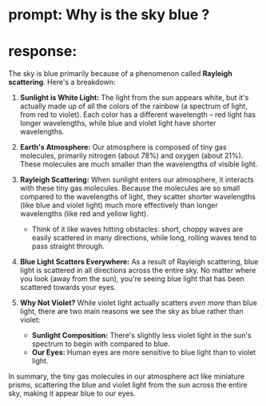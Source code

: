 # prompt: Why is the sky blue ?

# response:

The sky is blue primarily because of a phenomenon called **Rayleigh scattering**. Here's a breakdown:

1.  **Sunlight is White Light:** The light from the sun appears white, but it's actually made up of all the colors of the rainbow (a spectrum of light, from red to violet). Each color has a different wavelength – red light has longer wavelengths, while blue and violet light have shorter wavelengths.

2.  **Earth's Atmosphere:** Our atmosphere is composed of tiny gas molecules, primarily nitrogen (about 78%) and oxygen (about 21%). These molecules are much smaller than the wavelengths of visible light.

3.  **Rayleigh Scattering:** When sunlight enters our atmosphere, it interacts with these tiny gas molecules. Because the molecules are so small compared to the wavelengths of light, they scatter shorter wavelengths (like blue and violet light) much more effectively than longer wavelengths (like red and yellow light).
    *   Think of it like waves hitting obstacles: short, choppy waves are easily scattered in many directions, while long, rolling waves tend to pass straight through.

4.  **Blue Light Scatters Everywhere:** As a result of Rayleigh scattering, blue light is scattered in all directions across the entire sky. No matter where you look (away from the sun), you're seeing blue light that has been scattered towards your eyes.

5.  **Why Not Violet?** While violet light actually scatters *even more* than blue light, there are two main reasons we see the sky as blue rather than violet:
    *   **Sunlight Composition:** There's slightly less violet light in the sun's spectrum to begin with compared to blue.
    *   **Our Eyes:** Human eyes are more sensitive to blue light than to violet light.

In summary, the tiny gas molecules in our atmosphere act like miniature prisms, scattering the blue and violet light from the sun across the entire sky, making it appear blue to our eyes.